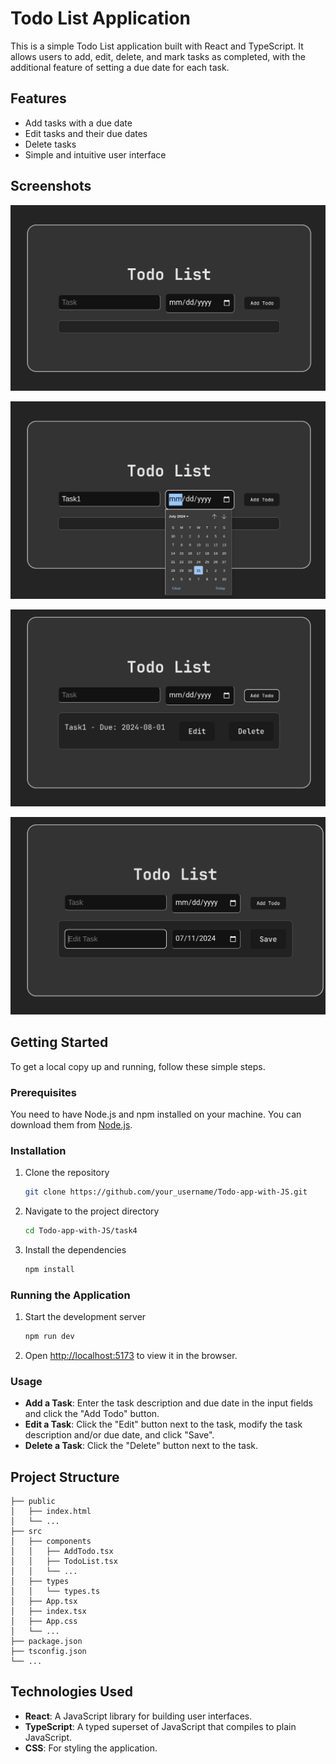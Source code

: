 
# Todo List Application

This is a simple Todo List application built with React and TypeScript. It allows users to add, edit, delete, and mark tasks as completed, with the additional feature of setting a due date for each task.

## Features

- Add tasks with a due date
- Edit tasks and their due dates
- Delete tasks
- Simple and intuitive user interface


## Screenshots



![Screenshot 1](image1.png)

![Screenshot 2](image2.png)

![Screenshot 3](image3.png)

![Screenshot 4](image4.png)

## Getting Started

To get a local copy up and running, follow these simple steps.

### Prerequisites

You need to have Node.js and npm installed on your machine. You can download them from [Node.js](https://nodejs.org/).

### Installation

1. Clone the repository

   ```sh
   git clone https://github.com/your_username/Todo-app-with-JS.git
   ```

2. Navigate to the project directory

   ```sh
   cd Todo-app-with-JS/task4
   ```

3. Install the dependencies

   ```sh
   npm install
   ```

### Running the Application

1. Start the development server

   ```sh
   npm run dev
   ```

2. Open [http://localhost:5173](http://localhost:5173) to view it in the browser.

### Usage

- **Add a Task**: Enter the task description and due date in the input fields and click the "Add Todo" button.
- **Edit a Task**: Click the "Edit" button next to the task, modify the task description and/or due date, and click "Save".
- **Delete a Task**: Click the "Delete" button next to the task.

## Project Structure

```plaintext
├── public
│   ├── index.html
│   └── ...
├── src
│   ├── components
│   │   ├── AddTodo.tsx
│   │   ├── TodoList.tsx
│   │   └── ...
│   ├── types
│   │   └── types.ts
│   ├── App.tsx
│   ├── index.tsx
│   ├── App.css
│   └── ...
├── package.json
├── tsconfig.json
└── ...
```

## Technologies Used

- **React**: A JavaScript library for building user interfaces.
- **TypeScript**: A typed superset of JavaScript that compiles to plain JavaScript.
- **CSS**: For styling the application.


